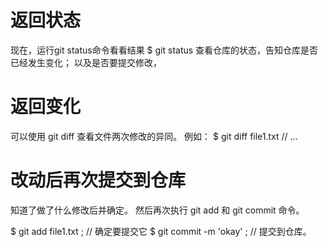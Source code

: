 # 返回状态
现在，运行git status命令看看结果
$ git status
查看仓库的状态，告知仓库是否已经发生变化；
以及是否要提交修改，

# 返回变化
可以使用 git diff 查看文件两次修改的异同。
例如：
$ git diff file1.txt
// ...

# 改动后再次提交到仓库
知道了做了什么修改后并确定。
然后再次执行 git add 和 git commit 命令。

$ git add file1.txt ;      // 确定要提交它
$ git commit -m 'okay' ;   // 提交到仓库。
